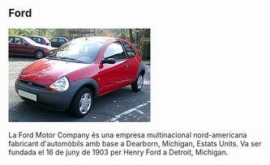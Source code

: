 ## Ford

![Latam Ford](img/ford1.jpg)

La Ford Motor Company és una empresa multinacional nord-americana fabricant d'automòbils amb base a Dearborn, Michigan, Estats Units. Va ser fundada el 16 de juny de 1903 per Henry Ford a Detroit, Michigan.
